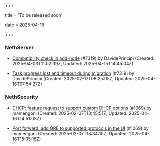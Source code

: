 +++

title = 'To be released soon'

date = 2025-04-18

+++

### NethServer

- [Compatibility check in add-node](https://github.com/NethServer/dev/issues/7376) (#7319) by DavidePrincipi (Created: 2025-04-03T11:02:39Z, Updated: 2025-04-15T14:45:04Z)

- [Task progress lost and timeout during migration](https://github.com/NethServer/dev/issues/7319) (#7319) by DavidePrincipi (Created: 2025-02-17T08:25:05Z, Updated: 2025-04-16T07:54:27Z)

### NethSecurity

- [DHCP: feature request to support custom DHCP options](https://github.com/NethServer/nethsecurity/issues/1070) (#1069) by mamengoni (Created: 2025-02-07T13:45:51Z, Updated: 2025-04-16T14:51:03Z)

- [Port forward: add GRE to supported protocols in the UI](https://github.com/NethServer/nethsecurity/issues/1069) (#1069) by mamengoni (Created: 2025-02-07T13:34:10Z, Updated: 2025-04-16T15:05:16Z)

